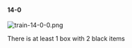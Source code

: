 #### 14-0
![train-14-0-0.png](https://github.com/lil-lab/nlvr/raw/master/nlvr/train/images/11/train-14-0-0.png "train-14-0-0.png")

There is at least 1 box with 2 black items